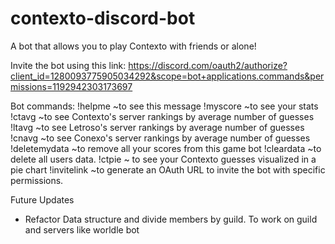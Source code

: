 # contexto-discord-bot
A bot that allows you to play Contexto with friends or alone! 

Invite the bot using this link: https://discord.com/oauth2/authorize?client_id=1280093775905034292&scope=bot+applications.commands&permissions=1192942303173697

Bot commands:
        !helpme ~to see this message 
        !myscore ~to see your stats 
        !ctavg ~to see Contexto's server rankings by average number of guesses 
        !ltavg ~to see Letroso's server rankings by average number of guesses 
        !cnavg ~to see Conexo's server rankings by average number of guesses 
        !deletemydata ~to remove all your scores from this game bot
        !cleardata ~to delete all users data.
        !ctpie ~ to see your Contexto guesses visualized in a pie chart
        !invitelink ~to generate an OAuth URL to invite the bot with specific permissions.

Future Updates
- Refactor Data structure and divide members by guild. To work on guild and servers like worldle bot


